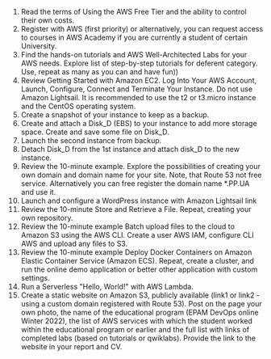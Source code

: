 1. Read the terms of Using the AWS Free Tier and the ability to control their own costs.
2. Register with AWS (first priority) or alternatively, you can request access to courses in AWS 
Academy if you are currently a student of certain University.
3. Find the hands-on tutorials and AWS Well-Architected Labs for your AWS needs. Explore list of 
step-by-step tutorials for deferent category. Use, repeat as many as you can and have fun))
4. Review Getting Started with Amazon EC2. Log Into Your AWS Account, Launch, Configure, Connect 
and Terminate Your Instance. Do not use Amazon Lightsail. It is recommended to use the t2 or 
t3.micro instance and the CentOS operating system.
![]()
5. Create a snapshot of your instance to keep as a backup.
![]()
6. Create and attach a Disk_D (EBS) to your instance to add more storage space. Create and save 
some file on Disk_D.
![]()
7. Launch the second instance from backup.
![]()
8. Detach Disk_D from the 1st instance and attach disk_D to the new instance.
![]()
9. Review the 10-minute example. Explore the possibilities of creating your own domain and 
domain name for your site. Note, that Route 53 not free service. Alternatively you can free 
register the domain name *.PP.UA and use it.
![]()
10. Launch and configure a WordPress instance with Amazon Lightsail link
![]()
11. Review the 10-minute Store and Retrieve a File. Repeat, creating your own repository.
![]()
12. Review the 10-minute example Batch upload files to the cloud to Amazon S3 using the AWS CLI.
Create a user AWS IAM, configure CLI AWS and upload any files to S3. 
![]()
13. Review the 10-minute example Deploy Docker Containers on Amazon Elastic Container Service 
(Amazon ECS). Repeat, create a cluster, and run the online demo application or better other
application with custom settings.
![]()
14. Run a Serverless "Hello, World!" with AWS Lambda.
![]()
15. Create a static website on Amazon S3, publicly available (link1 or link2 - using a custom domain 
registered with Route 53). Post on the page your own photo, the name of the educational 
program (EPAM DevOps online Winter 2022), the list of AWS services with which the student 
worked within the educational program or earlier and the full list with links of completed labs 
(based on tutorials or qwiklabs). Provide the link to the website in your report and СV.
![]()

